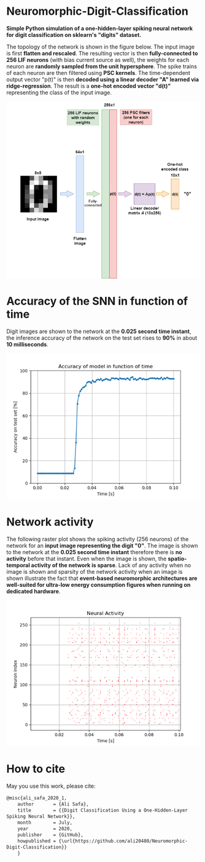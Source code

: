 # Neuromorphic-Digit-Classification
 **Simple Python simulation of a one-hidden-layer spiking neural network for digit classification on sklearn's "digits" dataset.**

The topology of the network is shown in the figure below. The input image is first **flatten and rescaled**. The resulting vector is then **fully-connected to 256 LIF neurons** (with bias current source as well), the weights for each neuron are **randomly sampled from the unit hypersphere**. The spike trains of each neuron are then filtered using **PSC kernels**. The time-dependent output vector "p(t)" is then **decoded using a linear decoder "A" learned via ridge-regression**. The result is a **one-hot encoded vector "d(t)"** representing the class of the input image.

![Alt text](visuals/Network_topo.png?raw=true "SNN topology")

# Accuracy of the SNN in function of time

Digit images are shown to the network at the **0.025 second time instant**, the inference accuracy of the network on the test set rises to **90%** in about **10 milliseconds**.

![Alt text](visuals/Accuracy_evo.png?raw=true "Accuracy of the model in function of time")

# Network activity

The following raster plot shows the spiking activity (256 neurons) of the network for an **input image representing the digit "0"**. The image is shown to the network at the **0.025 second time instant** therefore there is **no activity** before that instant. Even when the image is shown, the **spatio-temporal activity of the network is sparse**. Lack of any activity when no image is shown and sparsity of the network activity when an image is shown illustrate the fact that **event-based neuromorphic architectures are well-suited for ultra-low energy consumption figures when running on dedicated hardware**.

![Alt text](visuals/neural_act.png?raw=true "Network activity")

# How to cite

May you use this work, please cite:

```
@misc{ali_safa_2020_1,
    author       = {Ali Safa},
    title        = {{Digit Classification Using a One-Hidden-Layer Spiking Neural Network}},
    month        = July,
    year         = 2020,
    publisher    = {GitHub},
    howpublished = {\url{https://github.com/ali20480/Neuromorphic-Digit-Classification}}
    }
```
